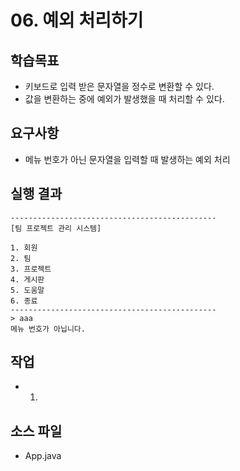 # 06. 예외 처리하기

## 학습목표

- 키보드로 입력 받은 문자열을 정수로 변환할 수 있다.
- 값을 변환하는 중에 예외가 발생했을 때 처리할 수 있다.

## 요구사항 

- 메뉴 번호가 아닌 문자열을 입력할 때 발생하는 예외 처리

## 실행 결과

```
----------------------------------------------  
[팀 프로젝트 관리 시스템]  

1. 회원
2. 팀
3. 프로젝트
4. 게시판
5. 도움말
6. 종료  
----------------------------------------------  
> aaa
메뉴 번호가 아닙니다.
```

## 작업

- 1)  

## 소스 파일

- App.java

